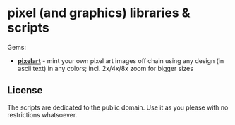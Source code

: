 # pixel (and graphics) libraries & scripts


Gems:

- [**pixelart**](pixelart) - mint your own pixel art images off chain using any design (in ascii text) in any colors; incl. 2x/4x/8x zoom for bigger sizes


## License

The scripts are dedicated to the public domain.
Use it as you please with no restrictions whatsoever.
